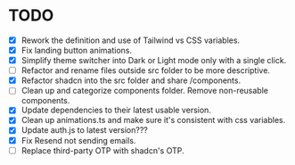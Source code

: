 # TODO
- [x] Rework the definition and use of Tailwind vs CSS variables.
- [x] Fix landing button animations.
- [x] Simplify theme switcher into Dark or Light mode only with a single click.
- [ ] Refactor and rename files outside src folder to be more descriptive.
- [x] Refactor shadcn into the src folder and share /components.
- [ ] Clean up and categorize components folder. Remove non-reusable components.
- [x] Update dependencies to their latest usable version.
- [x] Clean up animations.ts and make sure it's consistent with css variables. 
- [x] Update auth.js to latest version???
- [x] Fix Resend not sending emails.
- [ ] Replace third-party OTP with shadcn's OTP.